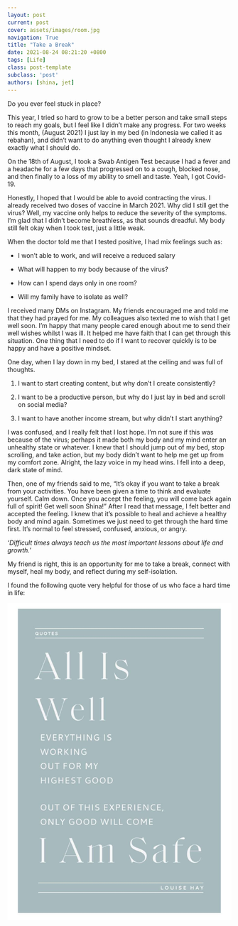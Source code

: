 ```yaml
---
layout: post
current: post
cover: assets/images/room.jpg
navigation: True
title: "Take a Break"
date: 2021-08-24 08:21:20 +0800
tags: [Life]
class: post-template
subclass: 'post'
authors: [shina, jet]
---
```

Do you ever feel stuck in place?
 
This year, I tried so hard to grow to be a better person and take small steps to reach my goals, but I feel like I didn’t make any progress. For two weeks this month, (August 2021) I just lay in my bed (in Indonesia we called it as rebahan), and didn’t want to do anything even thought I already knew exactly what I should do.

On the 18th of August, I took a Swab Antigen Test because I had a fever and a headache for a few days that progressed on to a cough, blocked nose, and then finally to a loss of my ability to smell and taste. Yeah, I got Covid-19.

Honestly, I hoped that I would be able to avoid contracting the virus. I already received two doses of vaccine in March 2021. Why did I still get the virus? Well, my vaccine only helps to reduce the severity of the symptoms. I’m glad that I didn’t become breathless, as that sounds dreadful. My body still felt okay when I took test, just a little weak.

When the doctor told me that I tested positive, I had mix feelings such as:

-	I won’t able to work, and will receive a reduced salary

-	What will happen to my body because of the virus?

-	How can I spend days only in one room?

-	Will my family have to isolate as well?

I received many DMs on Instagram. My friends encouraged me and told me that they had prayed for me. My colleagues also texted me to wish that I get well soon. I’m happy that many people cared enough about me to send their well wishes whilst I was ill. It helped me have faith that I can get through this situation. One thing that I need to do if I want to recover quickly is to be happy and have a positive mindset.

One day, when I lay down in my bed, I stared at the ceiling and was full of thoughts.

1.	I want to start creating content, but why don’t I create consistently?

2.	I want to be a productive person, but why do I just lay in bed and scroll on social media?

3.	I want to have another income stream, but why didn’t I start anything?

I was confused, and I really felt that I lost hope. I’m not sure if this was because of the virus; perhaps it made both my body and my mind enter an unhealthy state or whatever. I knew that I should jump out of my bed, stop scrolling, and take action, but my body didn’t want to help me get up from my comfort zone. Alright, the lazy voice in my head wins. I fell into a deep, dark state of mind.

Then, one of my friends said to me, “It’s okay if you want to take a break from your activities. You have been given a time to think and evaluate yourself. Calm down. Once you accept the feeling, you will come back again full of spirit! Get well soon Shina!”
After I read that message, I felt better and accepted the feeling. I knew that it’s possible to heal and achieve a healthy body and mind again. Sometimes we just need to get through the hard time first. It’s normal to feel stressed, confused, anxious, or angry. 

*‘Difficult times always teach us the most important lessons about life and growth.’* 

My friend is right, this is an opportunity for me to take a break, connect with myself, heal my body, and reflect during my self-isolation. 

I found the following quote very helpful for those of us who face a hard time in life:

![All is Well!](/assets/images/alliswell.jpg "Quote")
